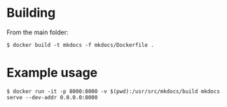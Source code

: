 # Building

From the main folder:

```
$ docker build -t mkdocs -f mkdocs/Dockerfile .
```

# Example usage

```
$ docker run -it -p 8000:8000 -v $(pwd):/usr/src/mkdocs/build mkdocs serve --dev-addr 0.0.0.0:8000
```
